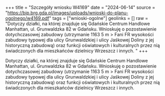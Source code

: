 +++
title = "Szczegóły wniosku W4169"
date = "2024-06-14"
source = "https://bip.brg.gda.pl/images/uploads/wnioski-do-planu-ogolnego/w4169.pdf"
tags = ["wnioski-ogolne"]
geolinks = []
raw = "Dotyczy działki, na której znajduje się Gdańskie Centrum Handlowe Manhattan, ul. Grunwaldzka 82 w Gdańsku. Wnioskuję o pozostawienie dotychczasowej zabudowy (utrzymanie 1163 5 m > Fani FR wysokości zabudowy typowej dla ulicy Grunwaldzkiej i ulicy Jaśkowej Doliny z jej historyczną zabudową) oraz funkcji oświatowych i kulturalnych przez nią świadczonych dla mieszkańców dzielnicy Wrzeszcz i innych. "
+++

Dotyczy działki, na której znajduje się Gdańskie Centrum Handlowe Manhattan, ul.
Grunwaldzka 82 w Gdańsku. Wnioskuję o pozostawienie dotychczasowej zabudowy (utrzymanie
1163
5 m > Fani FR
wysokości zabudowy typowej dla ulicy Grunwaldzkiej i ulicy Jaśkowej Doliny z jej historyczną
zabudową) oraz funkcji oświatowych i kulturalnych przez nią świadczonych dla mieszkańców
dzielnicy Wrzeszcz i innych.



